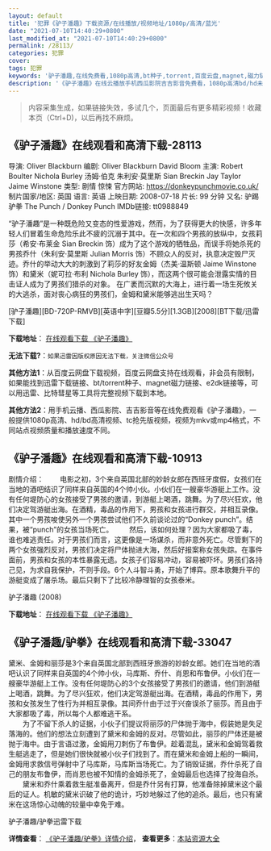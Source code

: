 ```yaml
---
layout: default
title: '犯罪《驴子潘趣》下载资源/在线播放/视频地址/1080p/高清/蓝光'
date: "2021-07-10T14:40:29+0800"
last_modified_at: "2021-07-10T14:40:29+0800"
permalink: /28113/
categories: 犯罪
cover:
tags: 犯罪
keywords: '驴子潘趣,在线免费看,1080p高清,bt种子,torrent,百度云盘,magnet,磁力链,迅雷下载资源'
description: '《驴子潘趣》在线云播放手机西瓜影院吉吉影音免费看，1080p高清bd/hd未删减完整版和tc抢先枪版，mkv/mp4格式，附带bt/torrent种子、magnet/磁力链、百度云盘、网盘资源迅雷下载链接'
---
```


>内容采集生成，如果链接失效，多试几个，页面最后有更多精彩视频！收藏本页（Ctrl+D)，以后再找不麻烦。


## 《驴子潘趣》在线观看和高清下载-28113

导演: Oliver Blackburn 编剧: Oliver Blackburn David Bloom 主演: Robert Boulter Nichola Burley 汤姆·伯克 朱利安·莫里斯 Sian Breckin Jay Taylor Jaime Winstone 类型: 剧情 惊悚 官方网站: https://donkeypunchmovie.co.uk/ 制片国家/地区: 英国 语言: 英语 上映日期: 2008-07-18 片长: 99 分钟 又名: 驴踢 驴拳 The Punch / Donkey Punch IMDb链接: tt0988849

“驴子潘趣”是一种既危险又变态的性爱游戏，然而，为了获得更大的快感，许多年轻人们冒着生命危险乐此不疲的沉溺于其中。在一次和四个男孩的放纵中，女孩莉莎（希安·布莱金 Sian Breckin 饰）成为了这个游戏的牺牲品，而误手将她杀死的男孩乔什（朱利安·莫里斯 Julian Morris 饰）不顾众人的反对，执意决定毁尸灭迹。乔什的举动大大的刺激到了莉莎的好友金姆（杰美·温斯顿 Jaime Winstone 饰）和黛米（妮可拉·布利 Nichola Burley 饰），而这两个很可能会泄露实情的目击证人成为了男孩们猎杀的对象。 在广袤而沉默的大海上，进行着一场生死攸关的大逃杀，面对丧心病狂的男孩们，金姆和黛米能够逃出生天吗？


[驴子潘趣][BD-720P-RMVB][英语中字][豆瓣5.5分][1.3GB][2008][BT下载/迅雷下载]

**下载地址**： [在线观看下载 《驴子潘趣》](https://www.btdx8.com/torrent/donkey_punch_2008.html) 


**无法下载?**：`如果迅雷因版权原因无法下载，关注微信公众号 `

**其他方法1**：从百度云网盘下载视频，百度云网盘支持在线观看，非会员有限制，如果能找到迅雷下载链接、bt/torrent种子、magnet磁力链接、e2dk链接等，可以用迅雷、比特彗星等工具将完整视频下载到本地。

**其他方法2**：用手机云播、西瓜影院、吉吉影音等在线免费观看《驴子潘趣》，一般提供1080p高清、hd/bd高清视频、tc抢先版视频，视频为mkv或mp4格式，不同站点视频质量和播放速度不同。


## 《驴子潘趣》在线观看和高清下载-10913

剧情介绍：　　 电影之初，3个来自英国北部的妙龄女郎在西班牙度假，女孩们在当地的酒吧结识了同样来自英国的4个帅小伙。小伙们在一艘豪华游艇上工作。没有任何堤防心的女孩接受了男孩的邀请，到游艇上喝酒，跳舞。为了尽兴狂欢，他们决定驾游艇出海。在酒精，毒品的作用下，男孩和女孩进行群交，并相互录像。其中一个男孩唆使另外一个男孩尝试他们不久前谈论过的“Donkey punch”。结果，被“punch”的女孩当场死亡。 　　然后，该如何处理？因为大家都吸了毒，谁也难逃责任。对于男孩们而言，这更像是一场谋杀，而非意外死亡。尽管剩下的两个女孩强烈反对，男孩们决定将尸体抛进大海，然后好报案称女孩失踪。在事件面前，男孩和女孩的本性暴露无遗。女孩子们容易冲动，容易被吓坏。男孩们各持己见，为求自我保护，不则手段。6个人斗智斗勇，开始了博弈。原本歌舞升平的游艇变成了屠杀场。最后只剩下了比较冷静理智的女孩泰米。


驴子潘趣 (2008)

**下载地址**： [在线观看下载 《驴子潘趣》](https://www.btbtdy.me/btdy/dy8089.html) 


## 《驴子潘趣/驴拳》在线观看和高清下载-33047

黛米、金姆和丽莎是3个来自英国北部到西班牙旅游的妙龄女郎。她们在当地的酒吧认识了同样来自英国的4个帅小伙，马库斯、乔什、肖恩和布鲁伊。小伙们在一艘豪华游艇上工作。没有任何堤防心的3个女孩接受了男孩们的邀请，他们到游艇上喝酒，跳舞。为了尽兴狂欢，他们决定驾游艇出海。在酒精，毒品的作用下，男孩和女孩发生了性行为并相互录像。其间乔什由于过于兴奋误杀了丽莎。而且由于大家都吸了毒，所以每个人都难逃干系。<br />　　为了不留下杀人的证据，小伙子们提议将丽莎的尸体抛于海中，假装她是失足落海的。他们的想法立刻遭到了黛米和金姆的反对。尽管如此，丽莎的尸体还是被抛于海中。由于言语过激，金姆用刀刺伤了布鲁伊。趁着混乱，黛米和金姆驾着救生艇逃走了，但是她们很快就被小伙子们找到了。而在黛米和金姆上船的一瞬间，金姆用求救信号弹射中了马库斯，马库斯当场死亡。为了销毁证据，乔什杀死了自己的朋友布鲁伊，而肖恩也被不知情的金姆杀死了，金姆最后也选择了投海自杀。<br />　　黛米和乔什乘着救生艇准备离开，但是乔什另有打算，他准备除掉黛米这个最后的证人。机敏的黛米识破了他的诡计，巧妙地躲过了他的追杀。最后，也只有黛米在这场惊心动魄的较量中幸免于难。</p>


驴子潘趣/驴拳迅雷下载

**详情查看**： [《驴子潘趣/驴拳》详情介绍](/movie/33047/)， **查看更多**：[本站资源大全](/movie/t/all/)

